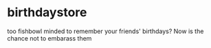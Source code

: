 # birthdaystore

too fishbowl minded to remember your friends' birthdays? Now is the chance not to embarass them
